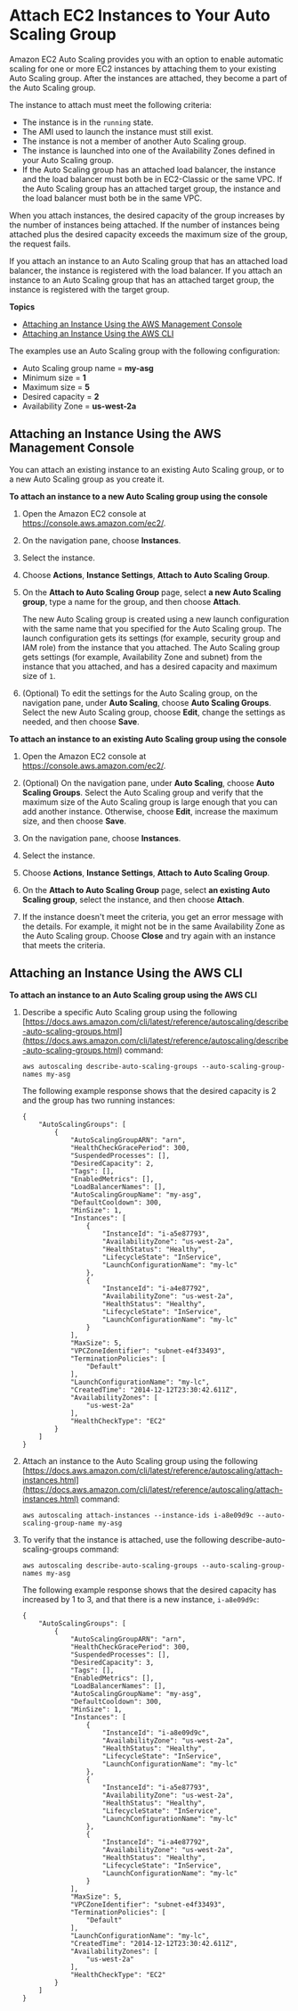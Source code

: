 # Attach EC2 Instances to Your Auto Scaling Group<a name="attach-instance-asg"></a>

Amazon EC2 Auto Scaling provides you with an option to enable automatic scaling for one or more EC2 instances by attaching them to your existing Auto Scaling group\. After the instances are attached, they become a part of the Auto Scaling group\.

The instance to attach must meet the following criteria:
+ The instance is in the `running` state\.
+ The AMI used to launch the instance must still exist\.
+ The instance is not a member of another Auto Scaling group\.
+ The instance is launched into one of the Availability Zones defined in your Auto Scaling group\.
+ If the Auto Scaling group has an attached load balancer, the instance and the load balancer must both be in EC2\-Classic or the same VPC\. If the Auto Scaling group has an attached target group, the instance and the load balancer must both be in the same VPC\.

When you attach instances, the desired capacity of the group increases by the number of instances being attached\. If the number of instances being attached plus the desired capacity exceeds the maximum size of the group, the request fails\.

If you attach an instance to an Auto Scaling group that has an attached load balancer, the instance is registered with the load balancer\. If you attach an instance to an Auto Scaling group that has an attached target group, the instance is registered with the target group\.

**Topics**
+ [Attaching an Instance Using the AWS Management Console](#attach-instance-console)
+ [Attaching an Instance Using the AWS CLI](#attach-instance-aws-cli)

The examples use an Auto Scaling group with the following configuration:
+ Auto Scaling group name = **my\-asg**
+ Minimum size = **1**
+ Maximum size = **5**
+ Desired capacity = **2**
+ Availability Zone = **us\-west\-2a**

## Attaching an Instance Using the AWS Management Console<a name="attach-instance-console"></a>

You can attach an existing instance to an existing Auto Scaling group, or to a new Auto Scaling group as you create it\.

**To attach an instance to a new Auto Scaling group using the console**

1. Open the Amazon EC2 console at [https://console\.aws\.amazon\.com/ec2/](https://console.aws.amazon.com/ec2/)\.

1. On the navigation pane, choose **Instances**\.

1. Select the instance\.

1. Choose **Actions**, **Instance Settings**, **Attach to Auto Scaling Group**\.

1. On the **Attach to Auto Scaling Group** page, select **a new Auto Scaling group**, type a name for the group, and then choose **Attach**\.

   The new Auto Scaling group is created using a new launch configuration with the same name that you specified for the Auto Scaling group\. The launch configuration gets its settings \(for example, security group and IAM role\) from the instance that you attached\. The Auto Scaling group gets settings \(for example, Availability Zone and subnet\) from the instance that you attached, and has a desired capacity and maximum size of `1`\.

1. \(Optional\) To edit the settings for the Auto Scaling group, on the navigation pane, under **Auto Scaling**, choose **Auto Scaling Groups**\. Select the new Auto Scaling group, choose **Edit**, change the settings as needed, and then choose **Save**\.

**To attach an instance to an existing Auto Scaling group using the console**

1. Open the Amazon EC2 console at [https://console\.aws\.amazon\.com/ec2/](https://console.aws.amazon.com/ec2/)\.

1. \(Optional\) On the navigation pane, under **Auto Scaling**, choose **Auto Scaling Groups**\. Select the Auto Scaling group and verify that the maximum size of the Auto Scaling group is large enough that you can add another instance\. Otherwise, choose **Edit**, increase the maximum size, and then choose **Save**\.

1. On the navigation pane, choose **Instances**\.

1. Select the instance\.

1. Choose **Actions**, **Instance Settings**, **Attach to Auto Scaling Group**\.

1. On the **Attach to Auto Scaling Group** page, select **an existing Auto Scaling group**, select the instance, and then choose **Attach**\.

1. If the instance doesn't meet the criteria, you get an error message with the details\. For example, it might not be in the same Availability Zone as the Auto Scaling group\. Choose **Close** and try again with an instance that meets the criteria\.

## Attaching an Instance Using the AWS CLI<a name="attach-instance-aws-cli"></a>

**To attach an instance to an Auto Scaling group using the AWS CLI**

1. Describe a specific Auto Scaling group using the following [https://docs.aws.amazon.com/cli/latest/reference/autoscaling/describe-auto-scaling-groups.html](https://docs.aws.amazon.com/cli/latest/reference/autoscaling/describe-auto-scaling-groups.html) command:

   ```
   aws autoscaling describe-auto-scaling-groups --auto-scaling-group-names my-asg
   ```

   The following example response shows that the desired capacity is 2 and the group has two running instances: 

   ```
   {
       "AutoScalingGroups": [
           {
               "AutoScalingGroupARN": "arn",
               "HealthCheckGracePeriod": 300,
               "SuspendedProcesses": [],
               "DesiredCapacity": 2,
               "Tags": [],
               "EnabledMetrics": [],
               "LoadBalancerNames": [],
               "AutoScalingGroupName": "my-asg",
               "DefaultCooldown": 300,
               "MinSize": 1,
               "Instances": [
                   {
                       "InstanceId": "i-a5e87793",
                       "AvailabilityZone": "us-west-2a",
                       "HealthStatus": "Healthy",
                       "LifecycleState": "InService",
                       "LaunchConfigurationName": "my-lc"
                   },
                   {
                       "InstanceId": "i-a4e87792",
                       "AvailabilityZone": "us-west-2a",
                       "HealthStatus": "Healthy",
                       "LifecycleState": "InService",
                       "LaunchConfigurationName": "my-lc"
                   }
               ],
               "MaxSize": 5,
               "VPCZoneIdentifier": "subnet-e4f33493",
               "TerminationPolicies": [
                   "Default"
               ],
               "LaunchConfigurationName": "my-lc",
               "CreatedTime": "2014-12-12T23:30:42.611Z",
               "AvailabilityZones": [
                   "us-west-2a"
               ],
               "HealthCheckType": "EC2"
           }
       ]
   }
   ```

1. Attach an instance to the Auto Scaling group using the following [https://docs.aws.amazon.com/cli/latest/reference/autoscaling/attach-instances.html](https://docs.aws.amazon.com/cli/latest/reference/autoscaling/attach-instances.html) command:

   ```
   aws autoscaling attach-instances --instance-ids i-a8e09d9c --auto-scaling-group-name my-asg
   ```

1. To verify that the instance is attached, use the following describe\-auto\-scaling\-groups command:

   ```
   aws autoscaling describe-auto-scaling-groups --auto-scaling-group-names my-asg
   ```

   The following example response shows that the desired capacity has increased by 1 to 3, and that there is a new instance, `i-a8e09d9c`: 

   ```
   {
       "AutoScalingGroups": [
           {
               "AutoScalingGroupARN": "arn",
               "HealthCheckGracePeriod": 300,
               "SuspendedProcesses": [],
               "DesiredCapacity": 3,
               "Tags": [],
               "EnabledMetrics": [],
               "LoadBalancerNames": [],
               "AutoScalingGroupName": "my-asg",
               "DefaultCooldown": 300,
               "MinSize": 1,
               "Instances": [
                   {
                       "InstanceId": "i-a8e09d9c",
                       "AvailabilityZone": "us-west-2a",
                       "HealthStatus": "Healthy",
                       "LifecycleState": "InService",
                       "LaunchConfigurationName": "my-lc"
                   },
                   {
                       "InstanceId": "i-a5e87793",
                       "AvailabilityZone": "us-west-2a",
                       "HealthStatus": "Healthy",
                       "LifecycleState": "InService",
                       "LaunchConfigurationName": "my-lc"
                   },
                   {
                       "InstanceId": "i-a4e87792",
                       "AvailabilityZone": "us-west-2a",
                       "HealthStatus": "Healthy",
                       "LifecycleState": "InService",
                       "LaunchConfigurationName": "my-lc"
                   }
               ],
               "MaxSize": 5,
               "VPCZoneIdentifier": "subnet-e4f33493",
               "TerminationPolicies": [
                   "Default"
               ],
               "LaunchConfigurationName": "my-lc",
               "CreatedTime": "2014-12-12T23:30:42.611Z",
               "AvailabilityZones": [
                   "us-west-2a"
               ],
               "HealthCheckType": "EC2"
           }
       ]
   }
   ```